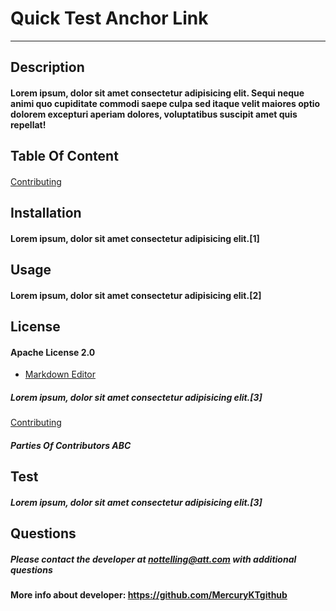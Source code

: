 # Quick Test Anchor Link 
  
--- 
  
## Description
#### Lorem ipsum, dolor sit amet consectetur adipisicing elit. Sequi neque animi quo cupiditate commodi saepe culpa sed itaque velit maiores optio dolorem excepturi aperiam dolores, voluptatibus suscipit amet quis repellat! 
  
## Table Of Content
#### 
  
####  
[Contributing](#Contributing)
 
## Installation
#### Lorem ipsum, dolor sit amet consectetur adipisicing elit.[1]
  
## Usage
#### Lorem ipsum, dolor sit amet consectetur adipisicing elit.[2]
  
## License
#### Apache License 2.0 
- [Markdown Editor](#markdown-editor)
##### Lorem ipsum, dolor sit amet consectetur adipisicing elit.[3]
[Contributing](#Contributing)
##### Parties Of Contributors ABC 
  
## Test
##### Lorem ipsum, dolor sit amet consectetur adipisicing elit.[3] 
  
## Questions
##### Please contact the developer at <nottelling@att.com> with additional questions 
                
#### More info about developer: https://github.com/MercuryKTgithub 

 
